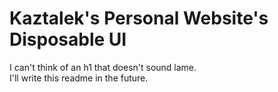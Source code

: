 # Kaztalek's Personal Website's Disposable UI
I can't think of an h1 that doesn't sound lame.\
I'll write this readme in the future.
